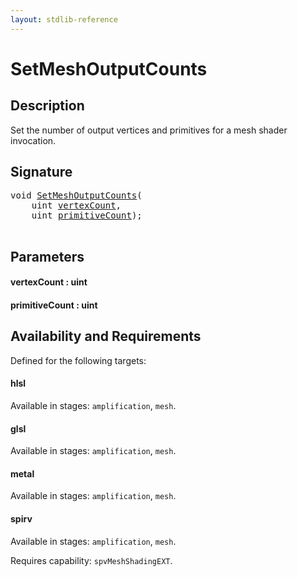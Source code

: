 ```yaml
---
layout: stdlib-reference
---
```


# SetMeshOutputCounts

## Description

Set the number of output vertices and primitives for a mesh shader invocation.




## Signature 

<pre>
<span class="code_keyword">void</span> <a href="setmeshoutputcounts-037d.md">SetMeshOutputCounts</a>(
    <span class="code_keyword">uint</span> <a href="setmeshoutputcounts-037d.md#decl-vertexCount" class="code_param">vertexCount</a>,
    <span class="code_keyword">uint</span> <a href="setmeshoutputcounts-037d.md#decl-primitiveCount" class="code_param">primitiveCount</a>);

</pre>

## Parameters

####  <a id="decl-vertexCount"></a>vertexCount  : uint
####  <a id="decl-primitiveCount"></a>primitiveCount  : uint

## Availability and Requirements

Defined for the following targets:

#### hlsl
Available in stages: `amplification`, `mesh`.

#### glsl
Available in stages: `amplification`, `mesh`.

#### metal
Available in stages: `amplification`, `mesh`.

#### spirv
Available in stages: `amplification`, `mesh`.

Requires capability: `spvMeshShadingEXT`.



<script>
// Fix .md links to .html when on ReadTheDocs
if (window.location.hostname.includes('readthedocs') || 
    window.location.hostname.includes('rtfd.io')) {
  document.addEventListener('DOMContentLoaded', function() {
    const links = document.querySelectorAll('a');
    links.forEach(link => {
      const href = link.getAttribute('href');
      if (href && href.includes('.md')) {
        // This regex will handle .md links with or without fragment identifiers or query parameters
        link.href = link.href.replace(/(.+)\.md(#[^?]*)?(\?.*)?$/, '$1.html$2$3');
      }
    });
  });
}
</script>
